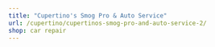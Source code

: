 ```yaml
---
title: "Cupertino's Smog Pro & Auto Service"
url: /cupertino/cupertinos-smog-pro-and-auto-service-2/
shop: car repair
---
```

